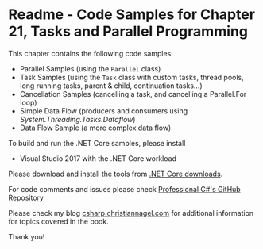 # Readme - Code Samples for Chapter 21, Tasks and Parallel Programming

This chapter contains the following code samples:

* Parallel Samples (using the `Parallel` class)
* Task Samples (using the `Task` class with custom tasks, thread pools, long running tasks, parent & child, continuation tasks...)
* Cancellation Samples (cancelling a task, and cancelling a Parallel.For loop)
* Simple Data Flow (producers and consumers using *System.Threading.Tasks.Dataflow*)
* Data Flow Sample (a more complex data flow)

To build and run the .NET Core samples, please install
* Visual Studio 2017 with the .NET Core workload

Please download and install the tools from [.NET Core downloads](https://www.microsoft.com/net/core).
 
For code comments and issues please check [Professional C#'s GitHub Repository](https://github.com/ProfessionalCSharp/ProfessionalCSharp6)

Please check my blog [csharp.christiannagel.com](https://csharp.christiannagel.com "csharp.christiannagel.com") for additional information for topics covered in the book.

Thank you!